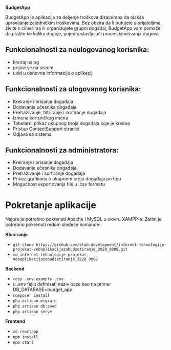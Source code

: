 **BudgetApp**

BudgetApp je aplikacija za deljenje troškova dizajnirana da olakša upravljanje zajedničkim troškovima. Bez obzira da li putujete s prijateljima, živite s cimerima ili organizujete grupni događaj, BudgetApp vam pomaže da pratite ko koliko duguje, pojednostavljujući proces izmirivanja dugova.

## Funkcionalnosti za neulogovanog korisnika:
- kreiraj nalog
- prijavi se na sistem
- uvid u osnovne informacije o aplikaciji
  
## Funkcionalnosti za ulogovanog korisnika:
- Kreiranje i brisanje događaja
- Dodavanje učesnika događaja
- Pretraživanje, filtriranje i sortiranje događaja
- Izmena korisničkog imena
- Tabelarni prikaz ukupnog broja događaja koje je kreirao
- Pristup ContactSupport stranici
- Odjava sa sistema

## Funkcionalnosti za administratora:
- Kreiranje i brisanje događaja
- Dodavanje učesnika događaja
- Pretraživanje i sortiranje događaja
- Prikaz grafikona o ukupnom broju događaja po tipu
- Mogućnost exportovanja file u .csv formatu
  
# Pokretanje aplikacije
Najpre je potrebno pokrenuti Apache i MySQL u okviru XAMPP-a.
Zatim je potrebno pokrenuti redom sledeće komande:

**Kloniranje**

- `git clone https://github.com/elab-development/internet-tehnologije-projekat-vebaplikacijazabudzetiranje_2020_0088.git`
- `cd internet-tehnologije-projekat-vebaplikacijazabudzetiranje_2020_0088`

**Backend**

- `copy .env.example .env`
- u _.env_ fajlu definisati naziv baze kao na primer DB_DATABASE=budget_app
- `composer install`
- `php artisan migrate`
- `php artisan db:seed`
- `php artisan serve`

**Frontend**

- `cd reactapp`
- `npm install`
- `npm start`


